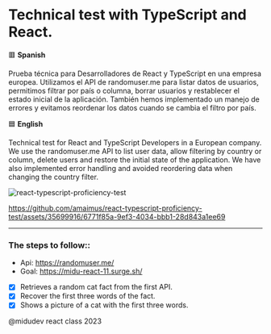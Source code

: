 # Technical test with TypeScript and React.

🟥 **Spanish**

Prueba técnica para Desarrolladores de React y TypeScript en una empresa europea. Utilizamos el API de randomuser.me para listar datos de usuarios, permitimos filtrar por país o columna, borrar usuarios y restablecer el estado inicial de la aplicación. También hemos implementado un manejo de errores y evitamos reordenar los datos cuando se cambia el filtro por país.

🟦 **English**

Technical test for React and TypeScript Developers in a European company. We use the randomuser.me API to list user data, allow filtering by country or column, delete users and restore the initial state of the application. We have also implemented error handling and avoided reordering data when changing the country filter.

![react-typescript-proficiency-test](https://github.com/amaimus/react-typescript-proficiency-test/assets/35699916/d5a76a18-1420-4d9b-9171-f19b1a8311fe)

https://github.com/amaimus/react-typescript-proficiency-test/assets/35699916/6771f85a-9ef3-4034-bbb1-28d843a1ee69

--- 

### The steps to follow::

- Api: https://randomuser.me/
- Goal: https://midu-react-11.surge.sh/

- [x] Retrieves a random cat fact from the first API.
- [x] Recover the first three words of the fact.
- [x] Shows a picture of a cat with the first three words.

@midudev react class 2023
